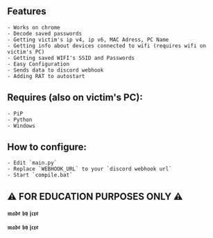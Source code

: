 
## Features
    - Works on chrome
    - Decode saved passwords
    - Getting victim's ip v4, ip v6, MAC Adress, PC Name
    - Getting info about devices connected to wifi (requires wifi on victim's PC)
    - Getting saved WIFI's SSID and Passwords
    - Easy Configuration
    - Sends data to discord webhook
    - Adding RAT to autostart

## Requires (also on victim's PC):
    - PiP
    - Python
    - Windows

## How to configure: 
    - Edit `main.py`
    - Replace `WEBHOOK_URL` to your `discord webhook url`
    - Start `compile.bat`



## ⚠️ FOR EDUCATION PURPOSES ONLY ⚠️ 

𝖒𝖆𝖉𝖊 𝖇𝖞 𝖏𝖈𝖝𝖊


























𝖒𝖆𝖉𝖊 𝖇𝖞 𝖏𝖈𝖝𝖊

